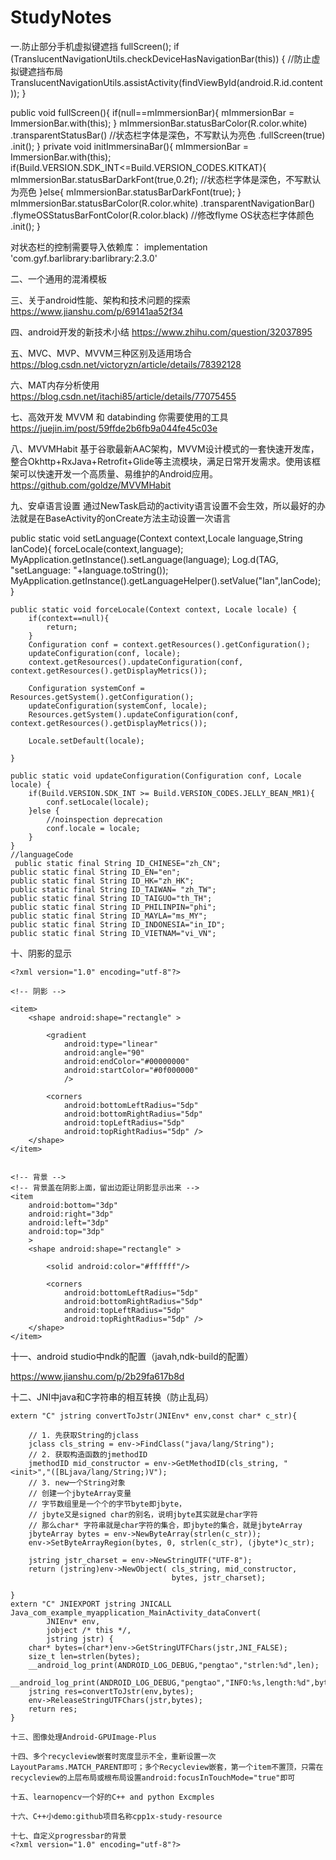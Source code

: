 # StudyNotes
一.防止部分手机虚拟键遮挡
  fullScreen();
  if (TranslucentNavigationUtils.checkDeviceHasNavigationBar(this)) {
      //防止虚拟键遮挡布局
     TranslucentNavigationUtils.assistActivity(findViewById(android.R.id.content));
  }
 
  
   public void fullScreen(){
        if(null==mImmersionBar){
            mImmersionBar = ImmersionBar.with(this);
        }
        mImmersionBar.statusBarColor(R.color.white)
                .transparentStatusBar()   //状态栏字体是深色，不写默认为亮色
                .fullScreen(true)
                .init();
    }
    private void initImmersinaBar(){
     mImmersionBar = ImmersionBar.with(this);
        if(Build.VERSION.SDK_INT<=Build.VERSION_CODES.KITKAT){
            mImmersionBar.statusBarDarkFont(true,0.2f);  //状态栏字体是深色，不写默认为亮色
        }else{
            mImmersionBar.statusBarDarkFont(true);
        }
        mImmersionBar.statusBarColor(R.color.white)
                .transparentNavigationBar()
                .flymeOSStatusBarFontColor(R.color.black)  //修改flyme OS状态栏字体颜色
                .init();
    }
    
 对状态栏的控制需要导入依赖库： implementation 'com.gyf.barlibrary:barlibrary:2.3.0'
 
 二、一个通用的混淆模板
 
 三、关于android性能、架构和技术问题的探索
 https://www.jianshu.com/p/69141aa52f34
 
 四、android开发的新技术小结
 https://www.zhihu.com/question/32037895
 
五、MVC、MVP、MVVM三种区别及适用场合
https://blog.csdn.net/victoryzn/article/details/78392128

六、MAT内存分析使用
https://blog.csdn.net/itachi85/article/details/77075455

七、高效开发 MVVM 和 databinding 你需要使用的工具
https://juejin.im/post/59ffde2b6fb9a044fe45c03e

八、MVVMHabit 基于谷歌最新AAC架构，MVVM设计模式的一套快速开发库，整合Okhttp+RxJava+Retrofit+Glide等主流模块，满足日常开发需求。使用该框架可以快速开发一个高质量、易维护的Android应用。
https://github.com/goldze/MVVMHabit

九、安卓语言设置
通过NewTask启动的activity语言设置不会生效，所以最好的办法就是在BaseActivity的onCreate方法主动设置一次语言

 public static void setLanguage(Context context,Locale language,String lanCode){
        forceLocale(context,language);
        MyApplication.getInstance().setLanguage(language);
        Log.d(TAG, "setLanguage: "+language.toString());
        MyApplication.getInstance().getLanguageHelper().setValue("lan",lanCode);
    }


    public static void forceLocale(Context context, Locale locale) {
        if(context==null){
            return;
        }
        Configuration conf = context.getResources().getConfiguration();
        updateConfiguration(conf, locale);
        context.getResources().updateConfiguration(conf,  context.getResources().getDisplayMetrics());

        Configuration systemConf = Resources.getSystem().getConfiguration();
        updateConfiguration(systemConf, locale);
        Resources.getSystem().updateConfiguration(conf,  context.getResources().getDisplayMetrics());

        Locale.setDefault(locale);

    }

    public static void updateConfiguration(Configuration conf, Locale locale) {
        if(Build.VERSION.SDK_INT >= Build.VERSION_CODES.JELLY_BEAN_MR1){
            conf.setLocale(locale);
        }else {
            //noinspection deprecation
            conf.locale = locale;
        }
    }
    //languageCode
     public static final String ID_CHINESE="zh_CN";
    public static final String ID_EN="en";
    public static final String ID_HK="zh_HK";
    public static final String ID_TAIWAN= "zh_TW";
    public static final String ID_TAIGUO="th_TH";
    public static final String ID_PHILINPIN="phi";
    public static final String ID_MAYLA="ms_MY";
    public static final String ID_INDONESIA="in_ID";
    public static final String ID_VIETNAM="vi_VN";
    
十、阴影的显示
    
    <?xml version="1.0" encoding="utf-8"?>
<layer-list xmlns:android="http://schemas.android.com/apk/res/android" >

    <!-- 阴影 -->

    <item>
        <shape android:shape="rectangle" >

            <gradient
                android:type="linear"
                android:angle="90"
                android:endColor="#00000000"
                android:startColor="#0f000000"
                />

            <corners
                android:bottomLeftRadius="5dp"
                android:bottomRightRadius="5dp"
                android:topLeftRadius="5dp"
                android:topRightRadius="5dp" />
        </shape>
    </item>


    <!-- 背景 -->
    <!-- 背景盖在阴影上面，留出边距让阴影显示出来 -->
    <item
        android:bottom="3dp"
        android:right="3dp"
        android:left="3dp"
        android:top="3dp"
        >
        <shape android:shape="rectangle" >

            <solid android:color="#ffffff"/>

            <corners
                android:bottomLeftRadius="5dp"
                android:bottomRightRadius="5dp"
                android:topLeftRadius="5dp"
                android:topRightRadius="5dp" />
        </shape>
    </item>

</layer-list>

十一、android studio中ndk的配置（javah,ndk-build的配置）

https://www.jianshu.com/p/2b29fa617b8d

十二、JNI中java和C字符串的相互转换（防止乱码）

    extern "C" jstring convertToJstr(JNIEnv* env,const char* c_str){

        // 1. 先获取String的jclass
        jclass cls_string = env->FindClass("java/lang/String");
        // 2. 获取构造函数的jmethodID
        jmethodID mid_constructor = env->GetMethodID(cls_string, "<init>","([BLjava/lang/String;)V");
        // 3. new一个String对象
        // 创建一个jbyteArray变量
        // 字节数组里是一个个的字节byte即jbyte，
        // jbyte又是signed char的别名，说明jbyte其实就是char字符
        // 那么char* 字符串就是char字符的集合，即jbyte的集合，就是jbyteArray
        jbyteArray bytes = env->NewByteArray(strlen(c_str));
        env->SetByteArrayRegion(bytes, 0, strlen(c_str), (jbyte*)c_str);

        jstring jstr_charset = env->NewStringUTF("UTF-8");
        return (jstring)env->NewObject( cls_string, mid_constructor,
                                        bytes, jstr_charset);

    }
    extern "C" JNIEXPORT jstring JNICALL
    Java_com_example_myapplication_MainActivity_dataConvert(
            JNIEnv* env,
            jobject /* this */,
            jstring jstr) {
        char* bytes=(char*)env->GetStringUTFChars(jstr,JNI_FALSE);
        size_t len=strlen(bytes);
        __android_log_print(ANDROID_LOG_DEBUG,"pengtao","strlen:%d",len);
        __android_log_print(ANDROID_LOG_DEBUG,"pengtao","INFO:%s,length:%d",bytes,len);
        jstring res=convertToJstr(env,bytes);
        env->ReleaseStringUTFChars(jstr,bytes);
        return res;
    }
    
    十三、图像处理Android-GPUImage-Plus
    
    十四、多个recycleview嵌套时宽度显示不全，重新设置一次LayoutParams.MATCH_PARENT即可；多个Recycleview嵌套，第一个item不置顶，只需在recycleview的上层布局或根布局设置android:focusInTouchMode="true"即可
    
    十五、learnopencv一个好的C++ and python Excmples
    
    十六、C++小demo:github项目名称cpp1x-study-resource

    十七、自定义progressbar的背景
    <?xml version="1.0" encoding="utf-8"?>
<layer-list xmlns:android="http://schemas.android.com/apk/res/android" >
    <item android:id="@android:id/background">
           
    <shape>
        <corners android:radius="7dp" />
        <gradient
            android:angle="0"
            android:endColor="#FFDCC7"
            android:startColor="#FFDCC7" />
    </shape>
       
</item>
    <item android:id="@android:id/secondaryProgress">
            <scale android:scaleWidth="100%">
                 <shape>
                    <corners android:radius="7dp"/>
                    <gradient android:angle="0"
                        android:startColor="#fc4a1a"
                        android:endColor="#f58019"
                        android:type="linear"/>
                </shape>
            </scale>
        </item>
     <item android:id="@android:id/progress">
             <scale android:scaleWidth="100%">
                  <shape>
                    <corners android:radius="7dp"/>
                    <gradient android:angle="0"
                        android:startColor="#fc4a1a"
                        android:endColor="#f58019"
                        android:type="linear"/>
                </shape>
            </scale>
        </item>


</layer-list>

